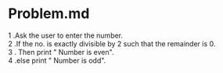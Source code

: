 # Problem.md
1 .Ask the user to enter the number.\
2 .If the no. is exactly divisible by 2 such that the remainder is 0.\
3 . Then print " Number is even".\
4 .else print " Number is odd".
